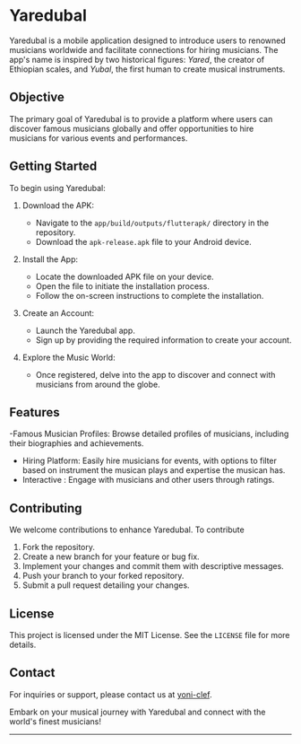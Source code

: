 
# Yaredubal

Yaredubal is a mobile application designed to introduce users to renowned musicians worldwide and facilitate connections for hiring musicians. The app's name is inspired by two historical figures: *Yared*, the creator of Ethiopian scales, and *Yubal*, the first human to create musical instruments.

## Objective

The primary goal of Yaredubal is to provide a platform where users can discover famous musicians globally and offer opportunities to hire musicians for various events and performances.

## Getting Started

To begin using Yaredubal:

1. Download the APK:
   - Navigate to the `app/build/outputs/flutterapk/` directory in the repository.
   - Download the `apk-release.apk` file to your Android device.

2. Install the App:
   - Locate the downloaded APK file on your device.
   - Open the file to initiate the installation process.
   - Follow the on-screen instructions to complete the installation.

3. Create an Account:
   - Launch the Yaredubal app.
   - Sign up by providing the required information to create your account.

4. Explore the Music World:
   - Once registered, delve into the app to discover and connect with musicians from around the globe.

## Features

-Famous Musician Profiles: Browse detailed profiles of musicians, including their biographies and achievements.
- Hiring Platform: Easily hire musicians for events, with options to filter based on instrument the musican plays and expertise the musican has. 
- Interactive : Engage with musicians and other users through ratings.

## Contributing

We welcome contributions to enhance Yaredubal. To contribute

1. Fork the repository.
2. Create a new branch for your feature or bug fix.
3. Implement your changes and commit them with descriptive messages.
4. Push your branch to your forked repository.
5. Submit a pull request detailing your changes.

## License

This project is licensed under the MIT License. See the `LICENSE` file for more details.

## Contact

For inquiries or support, please contact us at [yoni-clef](https://yoniasenafi22@gmail.com).

Embark on your musical journey with Yaredubal and connect with the world's finest musicians! 

---
